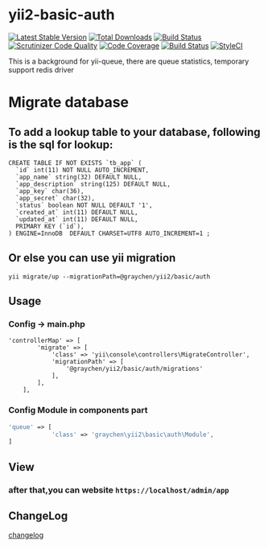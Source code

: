 # yii2-basic-auth
[![Latest Stable Version](https://poser.pugx.org/graychen/yii2-basic-auth/version)](https://packagist.org/packages/graychen/yii2-basic-auth)
[![Total Downloads](https://poser.pugx.org/graychen/yii2-basic-auth/downloads)](https://packagist.org/packages/graychen/yii2-basic-auth)
[![Build Status](https://travis-ci.org/Graychen/yii2-basic-auth.svg?branch=master)](https://travis-ci.org/Graychen/yii2-basic-auth)
[![Scrutinizer Code Quality](https://scrutinizer-ci.com/g/Graychen/yii2-basic-auth/badges/quality-score.png?b=master)](https://scrutinizer-ci.com/g/Graychen/yii2-basic-auth/?branch=master)
[![Code Coverage](https://scrutinizer-ci.com/g/Graychen/yii2-basic-auth/badges/coverage.png?b=master)](https://scrutinizer-ci.com/g/Graychen/yii2-basic-auth/?branch=master)
[![Build Status](https://scrutinizer-ci.com/g/Graychen/yii2-basic-auth/badges/build.png?b=master)](https://scrutinizer-ci.com/g/Graychen/yii2-basic-auth/build-status/master)
[![StyleCI](https://styleci.io/repos/109097207/shield?branch=master)](https://styleci.io/repos/109097207)

This is a background for yii-queue, there are queue statistics, temporary support redis driver
# Migrate database

## To add a lookup table to your database, following is the sql for lookup:

``` mysql
CREATE TABLE IF NOT EXISTS `tb_app` (
  `id` int(11) NOT NULL AUTO_INCREMENT,
  `app_name` string(32) DEFAULT NULL,
  `app_description` string(125) DEFAULT NULL,
  `app_key` char(36),
  `app_secret` char(32),
  `status` boolean NOT NULL DEFAULT '1',
  `created_at` int(11) DEFAULT NULL,
  `updated_at` int(11) DEFAULT NULL,
  PRIMARY KEY (`id`),
) ENGINE=InnoDB  DEFAULT CHARSET=UTF8 AUTO_INCREMENT=1 ;
```
## Or else you can use yii migration
```
yii migrate/up --migrationPath=@graychen/yii2/basic/auth
```
## Usage
### Config -> main.php
```
'controllerMap' => [
        'migrate' => [
            'class' => 'yii\console\controllers\MigrateController',
            'migrationPath' => [
                '@graychen/yii2/basic/auth/migrations'
            ],
        ],
    ],
```
### Config Module in components part
``` php
'queue' => [
            'class' => 'graychen\yii2\basic\auth\Module',
]
```
## View
### after that,you can website `https://localhost/admin/app`

## ChangeLog
[changelog](https://github.com/Graychen/yii2-basic-auth/blob/master/CHANGELOG.md)


